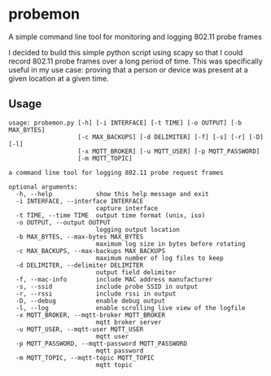 # probemon
A simple command line tool for monitoring and logging 802.11 probe frames

I decided to build this simple python script using scapy so that I could record 802.11 probe frames over a long period of time. This was specifically useful in my use case: proving that a person or device was present at a given location at a given time.

## Usage

```
usage: probemon.py [-h] [-i INTERFACE] [-t TIME] [-o OUTPUT] [-b MAX_BYTES]
                   [-c MAX_BACKUPS] [-d DELIMITER] [-f] [-s] [-r] [-D] [-l]
                   [-x MQTT_BROKER] [-u MQTT_USER] [-p MQTT_PASSWORD]
                   [-m MQTT_TOPIC]

a command line tool for logging 802.11 probe request frames

optional arguments:
  -h, --help            show this help message and exit
  -i INTERFACE, --interface INTERFACE
                        capture interface
  -t TIME, --time TIME  output time format (unix, iso)
  -o OUTPUT, --output OUTPUT
                        logging output location
  -b MAX_BYTES, --max-bytes MAX_BYTES
                        maximum log size in bytes before rotating
  -c MAX_BACKUPS, --max-backups MAX_BACKUPS
                        maximum number of log files to keep
  -d DELIMITER, --delimiter DELIMITER
                        output field delimiter
  -f, --mac-info        include MAC address manufacturer
  -s, --ssid            include probe SSID in output
  -r, --rssi            include rssi in output
  -D, --debug           enable debug output
  -l, --log             enable scrolling live view of the logfile
  -x MQTT_BROKER, --mqtt-broker MQTT_BROKER
                        mqtt broker server
  -u MQTT_USER, --mqtt-user MQTT_USER
                        mqtt user
  -p MQTT_PASSWORD, --mqtt-password MQTT_PASSWORD
                        mqtt password
  -m MQTT_TOPIC, --mqtt-topic MQTT_TOPIC
                        mqtt topic
```

